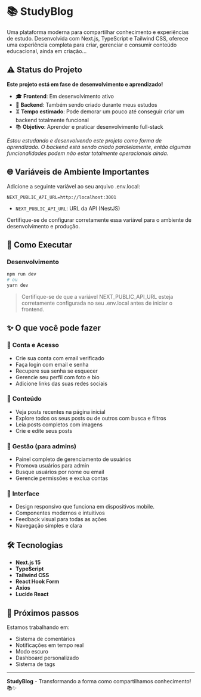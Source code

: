 # 📚 StudyBlog

Uma plataforma moderna para compartilhar conhecimento e experiências de estudo. Desenvolvida com Next.js, TypeScript e Tailwind CSS, oferece uma experiência completa para criar, gerenciar e consumir conteúdo educacional, ainda em criação...

## ⚠️ Status do Projeto

**Este projeto está em fase de desenvolvimento e aprendizado!**

- 🎓 **Frontend**: Em desenvolvimento ativo
- 🔧 **Backend**: Também sendo criado durante meus estudos
- ⏳ **Tempo estimado**: Pode demorar um pouco até conseguir criar um backend totalmente funcional
- 📚 **Objetivo**: Aprender e praticar desenvolvimento full-stack

_Estou estudando e desenvolvendo este projeto como forma de aprendizado. O backend está sendo criado paralelamente, então algumas funcionalidades podem não estar totalmente operacionais ainda._

## 🌐 Variáveis de Ambiente Importantes

Adicione a seguinte variável ao seu arquivo .env.local:

```env
NEXT_PUBLIC_API_URL=http://localhost:3001
```

- `NEXT_PUBLIC_API_URL`: URL da API (NestJS)

Certifique-se de configurar corretamente essa variável para o ambiente de desenvolvimento e produção.

## 🚀 Como Executar

### Desenvolvimento

```bash
npm run dev
# ou
yarn dev
```

> Certifique-se de que a variável NEXT_PUBLIC_API_URL esteja corretamente configurada no seu .env.local antes de iniciar o frontend.

## ✨ O que você pode fazer

### 🔐 **Conta e Acesso**

- Crie sua conta com email verificado
- Faça login com email e senha
- Recupere sua senha se esquecer
- Gerencie seu perfil com foto e bio
- Adicione links das suas redes sociais

### 📝 **Conteúdo**

- Veja posts recentes na página inicial
- Explore todos os seus posts ou de outros com busca e filtros
- Leia posts completos com imagens
- Crie e edite seus posts

### 👥 **Gestão (para admins)**

- Painel completo de gerenciamento de usuários
- Promova usuários para admin
- Busque usuários por nome ou email
- Gerencie permissões e exclua contas

### 🎨 **Interface**

- Design responsivo que funciona em dispositivos mobile.
- Componentes modernos e intuitivos
- Feedback visual para todas as ações
- Navegação simples e clara

## 🛠️ Tecnologias

- **Next.js 15**
- **TypeScript**
- **Tailwind CSS**
- **React Hook Form**
- **Axios**
- **Lucide React**

## 🎯 Próximos passos

Estamos trabalhando em:

- Sistema de comentários
- Notificações em tempo real
- Modo escuro
- Dashboard personalizado
- Sistema de tags

---

**StudyBlog** - Transformando a forma como compartilhamos conhecimento! 📚✨
